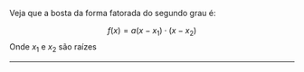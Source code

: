 Veja que a bosta da forma fatorada do segundo grau é:

$$
f(x) = a(x-x_{1}) \cdot (x-x_{2})
$$
Onde $x_1 \text{ e } x_{2}$ são raízes

---
